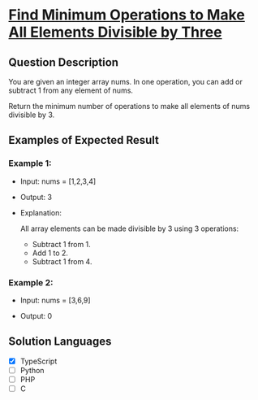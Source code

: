 # [Find Minimum Operations to Make All Elements Divisible by Three](https://leetcode.com/problems/find-minimum-operations-to-make-all-elements-divisible-by-three/description/)

## Question Description

You are given an integer array nums. In one operation, you can add or subtract 1 from any element of nums.

Return the minimum number of operations to make all elements of nums divisible by 3.

## Examples of Expected Result

### Example 1:

- Input: nums = [1,2,3,4]

- Output: 3

- Explanation:

  All array elements can be made divisible by 3 using 3 operations:

  - Subtract 1 from 1.
  - Add 1 to 2.
  - Subtract 1 from 4.

### Example 2:

- Input: nums = [3,6,9]

- Output: 0

## Solution Languages

- [x] TypeScript
- [ ] Python
- [ ] PHP
- [ ] C
